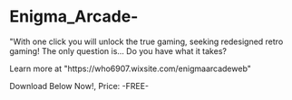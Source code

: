 # Enigma_Arcade-
<p>"With one click you will unlock the true gaming, seeking redesigned retro gaming! The only question is... Do you have what it takes?</p>
<p>Learn more at "https://who6907.wixsite.com/enigmaarcadeweb"</p>
<p>Download Below Now!, Price: -FREE-</p>
